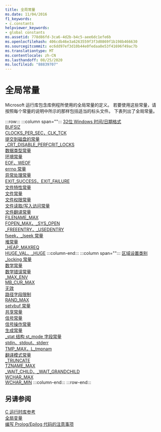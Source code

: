```yaml
---
title: 全局常量
ms.date: 11/04/2016
f1_keywords:
- c.constants
helpviewer_keywords:
- global constants
ms.assetid: 778d86fd-3ca6-4d2b-b4c5-aee6dc1efe6b
ms.openlocfilehash: 406cdb46e3a6263559f3f3d0869f1b198b466630
ms.sourcegitcommit: ec6dd97ef3d10b44e0fedaa8e53f41696f49ac7b
ms.translationtype: MT
ms.contentlocale: zh-CN
ms.lasthandoff: 08/25/2020
ms.locfileid: "88839707"
---
```

# <a name="global-constants"></a>全局常量

Microsoft 运行库包含库例程所使用的全局常量的定义。 若要使用这些常量，请按照每个常量的说明中所示的那样包括适当的标头文件。 下表列出了全局常量。

:::row:::
   :::column span="":::
      [32位 Windows 时间/日期格式](../c-runtime-library/32-bit-windows-time-date-formats.md)\
      [BUFSIZ](../c-runtime-library/bufsiz.md)\
      [CLOCKS_PER_SEC，CLK_TCK](../c-runtime-library/clocks-per-sec-clk-tck.md)\
      [提交到磁盘的常量](../c-runtime-library/commit-to-disk-constants.md)\
      [_CRT_DISABLE_PERFCRIT_LOCKS](../c-runtime-library/crt-disable-perfcrit-locks.md)\
      [数据类型常量](../c-runtime-library/data-type-constants.md)\
      [环境常量](../c-runtime-library/environmental-constants.md)\
      [EOF、WEOF](../c-runtime-library/eof-weof.md)\
      [errno 常量](../c-runtime-library/errno-constants.md)\
      [异常处理常量](../c-runtime-library/exception-handling-constants.md)\
      [EXIT_SUCCESS，EXIT_FAILURE](../c-runtime-library/exit-success-exit-failure.md)\
      [文件特性常量](../c-runtime-library/file-attribute-constants.md)\
      [文件常量](../c-runtime-library/file-constants.md)\
      [文件权限常量](../c-runtime-library/file-permission-constants.md)\
      [文件读取/写入访问常量](../c-runtime-library/file-read-write-access-constants.md)\
      [文件翻译常量](../c-runtime-library/file-translation-constants.md)\
      [FILENAME_MAX](../c-runtime-library/filename-max.md)\
      [FOPEN_MAX，_SYS_OPEN](../c-runtime-library/fopen-max-sys-open.md)\
      [_FREEENTRY，_USEDENTRY](../c-runtime-library/freeentry-usedentry.md)\
      [fseek，_lseek 常量](../c-runtime-library/fseek-lseek-constants.md)\
      [堆常量](../c-runtime-library/heap-constants.md)\
      [_HEAP_MAXREQ](../c-runtime-library/heap-maxreq.md)\
      [HUGE_VAL、_HUGE](../c-runtime-library/huge-val-huge.md)
   :::column-end:::
   :::column span="":::
      [区域设置类别](../c-runtime-library/locale-categories.md)\
      [_locking 常量](../c-runtime-library/locking-constants.md)\
      [数学常量](../c-runtime-library/math-constants.md)\
      [数学错误常量](../c-runtime-library/math-error-constants.md)\
      [_MAX_ENV](../c-runtime-library/max-env.md)\
      [MB_CUR_MAX](../c-runtime-library/mb-cur-max.md)\
      [无效](../c-runtime-library/null-crt.md)\
      [路径字段限制](../c-runtime-library/path-field-limits.md)\
      [RAND_MAX](../c-runtime-library/rand-max.md)\
      [setvbuf 常量](../c-runtime-library/setvbuf-constants.md)\
      [共享常量](../c-runtime-library/sharing-constants.md)\
      [信号常量](../c-runtime-library/signal-constants.md)\
      [信号操作常量](../c-runtime-library/signal-action-constants.md)\
      [生成常量](../c-runtime-library/spawn-constants.md)\
      [_stat 结构 st_mode 字段常量](../c-runtime-library/stat-structure-st-mode-field-constants.md)\
      [stdin、stdout、stderr](../c-runtime-library/stdin-stdout-stderr.md)\
      [TMP_MAX，L_tmpnam](../c-runtime-library/tmp-max-l-tmpnam.md)\
      [翻译模式常量](../c-runtime-library/translation-mode-constants.md)\
      [_TRUNCATE](../c-runtime-library/truncate.md)\
      [TZNAME_MAX](../c-runtime-library/tzname-max.md)\
      [_WAIT_CHILD，_WAIT_GRANDCHILD](../c-runtime-library/wait-child-wait-grandchild.md)\
      [WCHAR_MAX](../c-runtime-library/wchar-max.md)\
      [WCHAR_MIN](../c-runtime-library/wchar-min.md)
   :::column-end:::
:::row-end:::

## <a name="see-also"></a>另请参阅

[C 运行时库参考](../c-runtime-library/c-run-time-library-reference.md)<br/>
[全局变量](../c-runtime-library/global-variables.md)<br/>
[编写 Prolog/Epilog 代码的注意事项](../cpp/considerations-for-writing-prolog-epilog-code.md)
